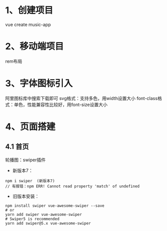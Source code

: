 # 1、创建项目
vue create music-app

# 2、移动端项目
rem布局

# 3、字体图标引入
阿里图标库中搜索下载即可
svg格式：支持多色，用width设置大小
font-class格式：单色，性能兼容性比较好，用font-size设置大小

# 4、页面搭建
## 4.1 首页
轮播图：swiper插件
- 新版本7：
```
npm i swiper  (新版本7)  
// 有报错：npm ERR! Cannot read property 'match' of undefined
```

- 旧版本安装：
```
npm install swiper vue-awesome-swiper --save
# or
yarn add swiper vue-awesome-swiper
# Swiper5 is recommended
yarn add swiper@5.x vue-awesome-swiper
```
